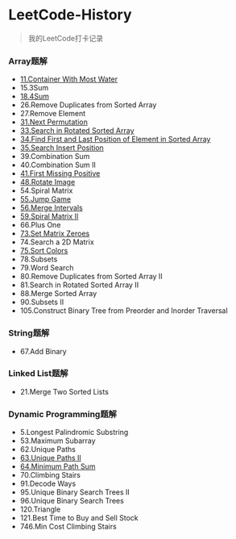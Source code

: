 # LeetCode-History
> 我的LeetCode打卡记录

### Array题解
* [11.Container With Most Water](https://www.sangyx.cn/archives/825)
* 15.3Sum
* [18.4Sum](https://www.sangyx.cn/archives/836)
* 26.Remove Duplicates from Sorted Array
* 27.Remove Element
* [31.Next Permutation](https://www.sangyx.cn/archives/913)
* [33.Search in Rotated Sorted Array](https://www.sangyx.cn/archives/947)
* [34.Find First and Last Position of Element in Sorted Array](https://www.sangyx.cn/archives/951)
* [35.Search Insert Position](https://www.sangyx.cn/archives/823)
* 39.Combination Sum
* 40.Combination Sum II
* [41.First Missing Positive](https://www.sangyx.cn/archives/840)
* [48.Rotate Image](https://www.sangyx.cn/archives/954)
* 54.Spiral Matrix
* [55.Jump Game](https://www.sangyx.cn/archives/871)
* [56.Merge Intervals](https://www.sangyx.cn/archives/957)
* [59.Spiral Matrix II](https://www.sangyx.cn/archives/876)
* 66.Plus One
* [73.Set Matrix Zeroes](https://www.sangyx.cn/archives/960)
* 74.Search a 2D Matrix
* [75.Sort Colors](https://www.sangyx.cn/archives/1001)
* 78.Subsets
* 79.Word Search
* 80.Remove Duplicates from Sorted Array II
* 81.Search in Rotated Sorted Array II
* 88.Merge Sorted Array
* 90.Subsets II
* 105.Construct Binary Tree from Preorder and Inorder Traversal

### String题解
* 67.Add Binary

### Linked List题解
* 21.Merge Two Sorted Lists

### Dynamic Programming题解
* 5.Longest Palindromic Substring
* 53.Maximum Subarray
* 62.Unique Paths
* [63.Unique Paths II](https://www.sangyx.cn/archives/878)
* [64.Minimum Path Sum](https://www.sangyx.cn/archives/884)
* 70.Climbing Stairs
* 91.Decode Ways
* 95.Unique Binary Search Trees II
* 96.Unique Binary Search Trees
* 120.Triangle
* 121.Best Time to Buy and Sell Stock
* 746.Min Cost Climbing Stairs